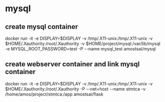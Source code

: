 # mysql

## create mysql container
docker run -it -e DISPLAY=$DISPLAY -v /tmp/.X11-unix:/tmp/.X11-unix -v $HOME/.Xauthority:/root/.Xauthority -v $HOME/project/mysql:/var/lib/mysql -e MYSQL_ROOT_PASSWORD=test -P --name mysql_test amostsai/mysql


## create webserver container and link mysql container
docker run -it -e DISPLAY=$DISPLAY -v /tmp/.X11-unix:/tmp/.X11-unix -v $HOME/.Xauthority:/root/.Xauthority -P --net=host --name stmtca -v  /home/amos/project/stmtca:/app amostsai/flask
